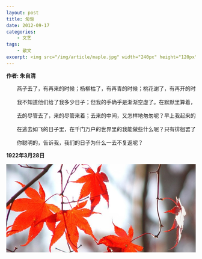 ```yaml
--- 
layout: post
title: 匆匆
date: 2012-09-17
categories:
    - 文艺
tags:
    - 散文
excerpt: <img src="/img/article/maple.jpg" width="240px" height="120px"/>燕子去了，有再来的时候；杨柳枯了，有再青的时候；桃花谢了，有再开的时候。但是，聪明的，你告诉我，我们的日子为什么一去不复返呢？——是有人偷了他们罢：那是谁？又藏在何处呢？是他们自己逃走了罢：现在又到了哪里呢？
---
```


__作者: 朱自清__

<pre class="prettyprint">
　　燕子去了，有再来的时候；杨柳枯了，有再青的时候；桃花谢了，有再开的时候。但是，聪明的，你告诉我，我们的日子为什么一去不复返呢？——是有人偷了他们罢：那是谁？又藏在何处呢？是他们自己逃走了罢：现在又到了哪里呢？

　　我不知道他们给了我多少日子；但我的手确乎是渐渐空虚了。在默默里算着，八千多日子已经从我手中溜去；像针尖上一滴水滴在大海里，我的日子滴在时间的流里，没有声音，也没有影子。我不禁头涔涔而泪潸潸了。

　　去的尽管去了，来的尽管来着；去来的中间，又怎样地匆匆呢？早上我起来的时候，小屋里射进两三方斜斜的太阳。太阳他有脚啊，轻轻悄悄地挪移了；我也茫茫然跟着旋转。于是——洗手的时候，日子从水盆里过去；吃饭的时候，日子从饭碗里过去；默默时，便从凝然的双眼前过去。我觉察他去的匆匆了，伸出手遮挽时，他又从遮挽着的手边过去，天黑时，我躺在床上，他便伶伶俐俐地从我身上跨过，从我脚边飞去了。等我睁开眼和太阳再见，这算又溜走了一日。我掩着面叹息。但是新来的日子的影儿又开始在叹息里闪过了。

　　在逃去如飞的日子里，在千门万户的世界里的我能做些什么呢？只有徘徊罢了，只有匆匆罢了；在八千多日的匆匆里，除徘徊外，又剩些什么呢？过去的日子如轻烟，被微风吹散了，如薄雾，被初阳蒸融了；我留着些什么痕迹呢？我何曾留着像游丝样的痕迹呢？我赤裸裸来到这世界，转眼间也将赤裸裸的回去罢？但不能平的，为什么偏要白白走这一遭啊？

　　你聪明的，告诉我，我们的日子为什么一去不复返呢？
</pre>
__1922年3月28日__

![](/img/article/maple.jpg)

